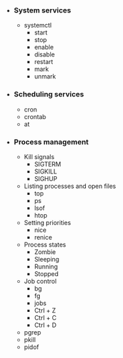 - ### System services
	- systemctl
		- start
		- stop
		- enable
		- disable
		- restart
		- mark
		- unmark
- ### Scheduling services
	- cron
	- crontab
	- at
- ### Process management
	- Kill signals
		 - SIGTERM
		 - SIGKILL
		 - SIGHUP
	- Listing processes and open files
		 - top
		 - ps
		 - lsof
		 - htop
	- Setting priorities
		 - nice
		 - renice
	- Process states
		- Zombie
		- Sleeping
		- Running
		- Stopped
	- Job control
		 - bg
		 - fg
		 - jobs
		 - Ctrl + Z
		 - Ctrl + C
		 - Ctrl + D
	- pgrep
	- pkill
	- pidof